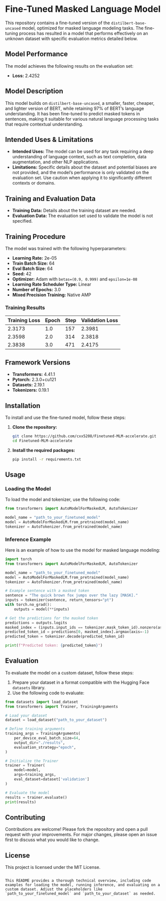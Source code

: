 # Fine-Tuned Masked Language Model

This repository contains a fine-tuned version of the `distilbert-base-uncased` model, optimized for masked language modeling tasks. The fine-tuning process has resulted in a model that performs effectively on an unknown dataset with specific evaluation metrics detailed below.

## Model Performance

The model achieves the following results on the evaluation set:

- **Loss:** 2.4252

## Model Description

This model builds on `distilbert-base-uncased`, a smaller, faster, cheaper, and lighter version of BERT, while retaining 97% of BERT’s language understanding. It has been fine-tuned to predict masked tokens in sentences, making it suitable for various natural language processing tasks that require contextual understanding.

## Intended Uses & Limitations

- **Intended Uses:** The model can be used for any task requiring a deep understanding of language context, such as text completion, data augmentation, and other NLP applications.
- **Limitations:** Specific details about the dataset and potential biases are not provided, and the model’s performance is only validated on the evaluation set. Use caution when applying it to significantly different contexts or domains.

## Training and Evaluation Data

- **Training Data:** Details about the training dataset are needed.
- **Evaluation Data:** The evaluation set used to validate the model is not specified. 

## Training Procedure

The model was trained with the following hyperparameters:

- **Learning Rate:** 2e-05
- **Train Batch Size:** 64
- **Eval Batch Size:** 64
- **Seed:** 42
- **Optimizer:** Adam with `betas=(0.9, 0.999)` and `epsilon=1e-08`
- **Learning Rate Scheduler Type:** Linear
- **Number of Epochs:** 3.0
- **Mixed Precision Training:** Native AMP

### Training Results

| Training Loss | Epoch | Step | Validation Loss |
|---------------|-------|------|-----------------|
| 2.3173        | 1.0   | 157  | 2.3981          |
| 2.3598        | 2.0   | 314  | 2.3818          |
| 2.3838        | 3.0   | 471  | 2.4175          |

## Framework Versions

- **Transformers:** 4.41.1
- **Pytorch:** 2.3.0+cu121
- **Datasets:** 2.19.1
- **Tokenizers:** 0.19.1

## Installation

To install and use the fine-tuned model, follow these steps:

1. **Clone the repository:**
   ```bash
   git clone https://github.com/cxx5208/Finetuned-MLM-accelerate.git
   cd Finetuned-MLM-accelerate
   ```

2. **Install the required packages:**
   ```bash
   pip install -r requirements.txt
   ```

## Usage

### Loading the Model

To load the model and tokenizer, use the following code:

```python
from transformers import AutoModelForMaskedLM, AutoTokenizer

model_name = "path_to_your_finetuned_model"
model = AutoModelForMaskedLM.from_pretrained(model_name)
tokenizer = AutoTokenizer.from_pretrained(model_name)
```

### Inference Example

Here is an example of how to use the model for masked language modeling:

```python
import torch
from transformers import AutoModelForMaskedLM, AutoTokenizer

model_name = "path_to_your_finetuned_model"
model = AutoModelForMaskedLM.from_pretrained(model_name)
tokenizer = AutoTokenizer.from_pretrained(model_name)

# Example sentence with a masked token
sentence = "The quick brown fox jumps over the lazy [MASK]."
inputs = tokenizer(sentence, return_tensors="pt")
with torch.no_grad():
    outputs = model(**inputs)

# Get the predictions for the masked token
predictions = outputs.logits
masked_index = (inputs.input_ids == tokenizer.mask_token_id).nonzero(as_tuple=True)[1]
predicted_token_id = predictions[0, masked_index].argmax(axis=-1)
predicted_token = tokenizer.decode(predicted_token_id)

print(f"Predicted token: {predicted_token}")
```

## Evaluation

To evaluate the model on a custom dataset, follow these steps:

1. Prepare your dataset in a format compatible with the Hugging Face `datasets` library.
2. Use the following code to evaluate:

```python
from datasets import load_dataset
from transformers import Trainer, TrainingArguments

# Load your dataset
dataset = load_dataset("path_to_your_dataset")

# Define training arguments
training_args = TrainingArguments(
    per_device_eval_batch_size=64,
    output_dir="./results",
    evaluation_strategy="epoch",
)

# Initialize the Trainer
trainer = Trainer(
    model=model,
    args=training_args,
    eval_dataset=dataset['validation']
)

# Evaluate the model
results = trainer.evaluate()
print(results)
```

## Contributing

Contributions are welcome! Please fork the repository and open a pull request with your improvements. For major changes, please open an issue first to discuss what you would like to change.

## License

This project is licensed under the MIT License.
```

This README provides a thorough technical overview, including code examples for loading the model, running inference, and evaluating on a custom dataset. Adjust the placeholders like `path_to_your_finetuned_model` and `path_to_your_dataset` as needed.
